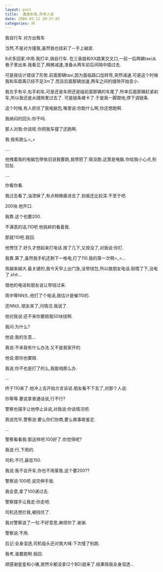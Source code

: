 ```yaml
---
layout: post
title:  遭遇车祸,所幸人安
date: 2006-05-12 20:37:03
categories: 闲
---
```

我自行车
对方出租车

当然,不是对方撞我,虽然我也挂彩了--手上破皮.

8点多回家,中雨.我打伞,骑自行车.
在三香路和XX路某交叉口,一前一后两辆taxi从巷子里出来.我看见了,稍微减速,准备从两车前后间隔中插过去.

可是我估计错误了形势.前面那辆taxi,因为面临路口加转弯,突然减速.可是这个时候我和车距离已经不足3m了.而且后面那辆加速,两车之间的缝隙开始变小.

我左手有伞,右手刹车,可是还是车把还是碰前面那辆的车尾了.所幸后面那辆赶紧刹车,所以我还是从缝隙里过去了.
可是链条被卡了.于是我一脚蹬地,停下调链条.

这个时候,有人抓住了我电脑包,嘴里说:你跑什么啊,你还想跑啊.

我纳闷的回头:你干吗.

那人对我:你说呢.你把我车撞了还跑啊.

我:我有跑么=_=

....

他拽着我的电脑包带依旧说我要跑,我愤怒了:我没跑.这里是电脑.你给我小心点,别拉扯.

....

你看你看.

我过去看了,油漆掉了,有点稍微瘪进去了.划痕还比较深.不至于吧.

200块.他开口.

我靠.这个也要200.

不满意的话,110吧.他挑衅的看着我.

那就110吧.我回.

他愣住了.好久才想起来打电话.按了几下,又按没了,对我说:你打.

我靠.算了,虽然我手机还剩下一格电,打了110.我的第一次啊=_=...

雨越来越大.最关键的,我今天早上出门急,没带钱包,所以拨朋友电话.刚喂了下,没电了.shit...

借他的电话和朋友说让带钱过来.

雨中等NN久.他打了个电话,我估计是催110的.

还NN久.朋友来了,问情况.我说了.

他对我说:还不来你要赔我50块钱啊.

我问:为什么?

他说:我的生意...

我说:不来我有什么办法.又不是我家开的.

他说:那你也要赔.

我说:你不也是打了的么,我能咱那么办.

...

终于110来了.他冲上去开始方言诉说.朋友看不下去了,对那个人说:

你等等.要说拿普通话说,行不行?

警察也摆手让他停止诉说,对我说:你说情况吧.

我说完毕,警察说:要么你们协商,要么做事故鉴定.

...

警察看看我:那这样吧.100好了.你觉得呢?

我说:行,下雨的.

司机:不行,最低150.

我说:我不会开车,你也不用蒙我.这个要200??

警察说:100吧.说完伸手我.

我会意,拿了100递过去.

警察摆手让我走:你走吧.

司机还想拦我,被挡住了.

我对警察说了一句:不好意思,麻烦你了.谢谢.

警察说:不用.


后记:全身湿透,司机临头还对我大喊:下次撞了别跑.

我考,谁要跑啊.我回.

顺感谢星星和小猪,居然伞都没拿(2个BD)就来了.结果陪我全身湿透...